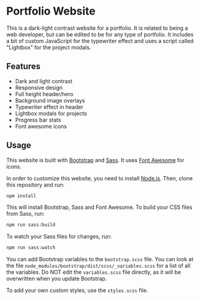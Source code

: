 # Portfolio Website

This is a dark-light contrast website for a portfolio. It is related to being a web developer, but can be edited to be for any type of portfolio. It includes a bit of custom JavaScript for the typewriter effect and uses a script called "Lightbox" for the project modals.

## Features

- Dark and light contrast
- Responsive design
- Full height header/hero
- Background image overlays
- Typewriter effect in header
- Lightbox modals for projects
- Progress bar stats
- Font awesome icons

## Usage

This website is built with [Bootstrap](https://getbootstrap.com/) and [Sass](https://sass-lang.com/). It uses [Font Awesome](https://fontawesome.com/) for icons.

In order to customize this website, you need to install [Node.js](https://nodejs.org/en/). Then, clone this repository and run:

```bash
npm install
```

This will install Bootstrap, Sass and Font Awesome. To build your CSS files from Sass, run:

```bash
npm run sass:build
```

To watch your Sass files for changes, run:

```bash
npm run sass:watch
```

You can add Bootstrap variables to the `bootstrap.scss` file. You can look at the file `node_modules/bootstrap/dist/scss/_variables.scss` for a list of all the variables. Do NOT edit the `variables.scss` file directly, as it will be overwritten when you update Bootstrap.

To add your own custom styles, use the `styles.scss` file.
